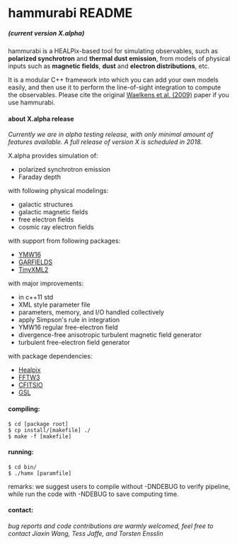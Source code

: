 # hammurabi README
##### (current version X.alpha)

hammurabi is a HEALPix-based tool for simulating observables, 
such as **polarized synchrotron** and **thermal dust emission**, 
from models of physical inputs such as **magnetic fields**, **dust** and **electron distributions**, etc.

It is a modular C++ framework into which you can add your own models easily, 
and then use it to perform the line-of-sight integration to compute the observables. 
Please cite the original [Waelkens et al. (2009)](https://www.aanda.org/articles/aa/abs/2009/08/aa10564-08/aa10564-08.html) paper if you use hammurabi.

#### about X.alpha release
*Currently we are in alpha testing release,
with only minimal amount of features available.
A full release of version X is scheduled in 2018.*


X.alpha provides simulation of: 

* polarized synchrotron emission
* Faraday depth

with following physical modelings:

* galactic structures
* galactic magnetic fields
* free electron fields
* cosmic ray electron fields

with support from following packages:

* [YMW16](https://bitbucket.org/psrsoft/ymw16)
* [GARFIELDS](https://academic.oup.com/mnras/article-lookup/doi/10.1111/j.1365-2966.2008.13341.x)
* [TinyXML2](https://github.com/leethomason/tinyxml2)

with major improvements:

* in c++11 std
* XML style parameter file 
* parameters, memory, and I/O handled collectively
* apply Simpson's rule in integration
* YMW16 regular free-electron field
* divergence-free anisotropic turbulent magnetic field generator
* turbulent free-electron field generator

with package dependencies:

* [Healpix](https://healpix.jpl.nasa.gov/)
* [FFTW3](http://www.fftw.org/)
* [CFITSIO](https://heasarc.gsfc.nasa.gov/fitsio/fitsio.html)
* [GSL](https://www.gnu.org/software/gsl/)

#### compiling:
```
$ cd [package root]
$ cp install/[makefile] ./
$ make -f [makefile]
```

#### running:
```
$ cd bin/
$ ./hamx [paramfile]
```
remarks: we suggest users to compile without -DNDEBUG to verify pipeline, while run the code with -NDEBUG to save computing time.

#### contact:
*bug reports and code contributions are warmly welcomed,
feel free to contact Jiaxin Wang, Tess Jaffe, and Torsten Ensslin*
